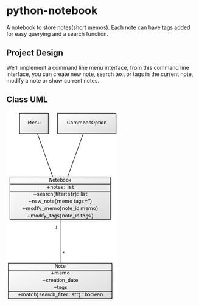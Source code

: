 # python-notebook
A notebook to store notes(short memos). Each note can have tags added for easy querying and a search function. 

## Project Design
We'll implement a command line menu interface, from this command line interface, you can create new note, search text or tags in the current note, modify a note or show current notes.

## Class UML
![UML Diagram](./uml/uml.png)


